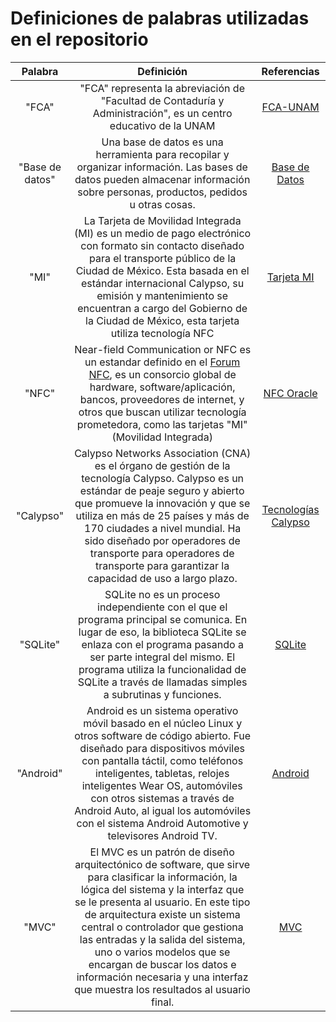 # Definiciones de palabras utilizadas en el repositorio

|Palabra|Definición|Referencias|
|:------:|:--------:|:-----:|
|"FCA"|"FCA" representa la abreviación de "Facultad de Contaduría y Administración", es un centro educativo de la UNAM|[FCA-UNAM]|
|"Base de datos"|Una base de datos es una herramienta para recopilar y organizar información. Las bases de datos pueden almacenar información sobre personas, productos, pedidos u otras cosas.|[Base de Datos]|
|"MI"|La Tarjeta de Movilidad Integrada (MI) es un medio de pago electrónico con formato sin contacto diseñado para el transporte público de la Ciudad de México. Esta basada en el estándar internacional Calypso, su emisión y mantenimiento se encuentran a cargo del Gobierno de la Ciudad de México, esta tarjeta utiliza tecnología NFC|[Tarjeta MI]|
|"NFC"|Near-field Communication or NFC  es un estandar definido en el [Forum NFC](https://nfc-forum.org/learn/what-nfc-does), es un consorcio global de hardware, software/aplicación, bancos, proveedores de internet, y otros que buscan utilizar tecnología prometedora, como las tarjetas "MI" (Movilidad Integrada)|[NFC Oracle]
|"Calypso"|Calypso Networks Association (CNA) es el órgano de gestión de la tecnología Calypso. Calypso es un estándar de peaje seguro y abierto que promueve la innovación y que se utiliza en más de 25 países y más de 170 ciudades a nivel mundial. Ha sido diseñado por operadores de transporte para operadores de transporte para garantizar la capacidad de uso a largo plazo.|[Tecnologías Calypso]|
|"SQLite"|SQLite no es un proceso independiente con el que el programa principal se comunica. En lugar de eso, la biblioteca SQLite se enlaza con el programa pasando a ser parte integral del mismo. El programa utiliza la funcionalidad de SQLite a través de llamadas simples a subrutinas y funciones.|[SQLite]|
|"Android"|Android es un sistema operativo móvil basado en el núcleo Linux y otros software de código abierto. Fue diseñado para dispositivos móviles con pantalla táctil, como teléfonos inteligentes, tabletas, relojes inteligentes Wear OS, automóviles con otros sistemas a través de Android Auto, al igual los automóviles con el sistema Android Automotive y televisores Android TV.|[Android]|
|"MVC"|El MVC es un patrón de diseño arquitectónico de software, que sirve para clasificar la información, la lógica del sistema y la interfaz que se le presenta al usuario. En este tipo de arquitectura existe un sistema central o controlador que gestiona las entradas y la salida del sistema, uno o varios modelos que se encargan de buscar los datos e información necesaria y una interfaz que muestra los resultados al usuario final.|[MVC]|


[Tecnologías Calypso]: /Diseño/Referencias/Referencias.md#v-definición-de-calypso
[Tarjeta MI]: /Diseño/Referencias/Referencias.md#iv-definifición-de-mi
[NFC Oracle]: /Diseño/Referencias/Referencias.md#iii-definición-de-nfc
[Base de Datos]: /Diseño/Referencias/Referencias.md#ii-definición-de-base-de-datos
[SQLite]: /Diseño/Referencias/Referencias.md#vi-definición-de-sqlite
[Android]: /Diseño/Referencias/Referencias.md#vii-definición-de-android
[FCA-UNAM]: /Diseño/Referencias/Referencias.md#i-definición-de-fca
[MVC]: /Diseño/Referencias/Referencias.md#i-definición-de-mvc
